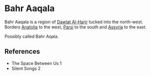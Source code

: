 # Bahr Aaqala
Bahr Aaqala is a region of [Dawlat Al-Harir](Location/Dawlat%20Al-Harir.md) tucked into the north-west. Borders [Anatolia](Location/Regions/Anatolia.md) to the west, [Parsi](Location/Regions/Parsi.md) to the south and [Assyria](Location/Regions/Assyria.md) to the east.

Possibly called Bahr Aqala.

## References
- The Space Between Us 1
- Silent Songs 2
